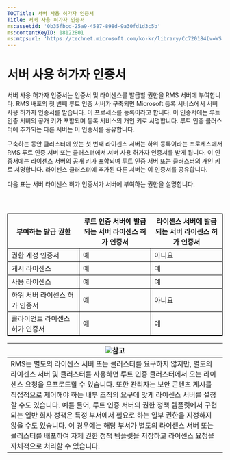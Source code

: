 ```yaml
---
TOCTitle: 서버 사용 허가자 인증서
Title: 서버 사용 허가자 인증서
ms:assetid: '0b35fbcd-25a9-4587-898d-9a30fd1d3c5b'
ms:contentKeyID: 18122801
ms:mtpsurl: 'https://technet.microsoft.com/ko-kr/library/Cc720184(v=WS.10)'
---
```


서버 사용 허가자 인증서
=======================

서버 사용 허가자 인증서는 인증서 및 라이센스를 발급할 권한을 RMS 서버에 부여합니다. RMS 배포의 첫 번째 루트 인증 서버가 구축되면 Microsoft 등록 서비스에서 서버 사용 허가자 인증서를 받습니다. 이 프로세스를 등록이라고 합니다. 이 인증서에는 루트 인증 서버의 공개 키가 포함되며 등록 서비스의 개인 키로 서명합니다. 루트 인증 클러스터에 추가되는 다른 서버는 이 인증서를 공유합니다.

구축하는 동안 클러스터에 있는 첫 번째 라이센스 서버는 하위 등록이라는 프로세스에서 RMS 루트 인증 서버 또는 클러스터에서 서버 사용 허가자 인증서를 받게 됩니다. 이 인증서에는 라이센스 서버의 공개 키가 포함되며 루트 인증 서버 또는 클러스터의 개인 키로 서명합니다. 라이센스 클러스터에 추가된 다른 서버는 이 인증서를 공유합니다.

다음 표는 서버 라이센스 허가 인증서가 서버에 부여하는 권한을 설명합니다.

###  

 
<table style="border:1px solid black;">
<colgroup>
<col width="33%" />
<col width="33%" />
<col width="33%" />
</colgroup>
<thead>
<tr class="header">
<th>부여하는 발급 권한</th>
<th>루트 인증 서버에 발급되는 서버 라이센스 허가 인증서</th>
<th>라이센스 서버에 발급되는 서버 라이센스 허가 인증서</th>
</tr>
</thead>
<tbody>
<tr class="odd">
<td style="border:1px solid black;">권한 계정 인증서</td>
<td style="border:1px solid black;">예</td>
<td style="border:1px solid black;">아니요</td>
</tr>
<tr class="even">
<td style="border:1px solid black;">게시 라이센스</td>
<td style="border:1px solid black;">예</td>
<td style="border:1px solid black;">예</td>
</tr>
<tr class="odd">
<td style="border:1px solid black;">사용 라이센스</td>
<td style="border:1px solid black;">예</td>
<td style="border:1px solid black;">예</td>
</tr>
<tr class="even">
<td style="border:1px solid black;">하위 서버 라이센스 허가 인증서</td>
<td style="border:1px solid black;">예</td>
<td style="border:1px solid black;">아니요</td>
</tr>
<tr class="odd">
<td style="border:1px solid black;">클라이언트 라이센스 허가 인증서</td>
<td style="border:1px solid black;">예</td>
<td style="border:1px solid black;">예</td>
</tr>
</tbody>
</table>
  
| ![](images/Cc720184.note(WS.10).gif)참고                                                                                                                                                                                                                                                                                                                                                                                                                                                                                                                                   |  
|---------------------------------------------------------------------------------------------------------------------------------------------------------------------------------------------------------------------------------------------------------------------------------------------------------------------------------------------------------------------------------------------------------------------------------------------------------------------------------------------------------------------------------------------------------------------------------------------------------|  
| RMS는 별도의 라이센스 서버 또는 클러스터를 요구하지 않지만, 별도의 라이센스 서버 및 클러스터를 사용하면 루트 인증 클러스터에서 오는 라이센스 요청을 오프로드할 수 있습니다. 또한 관리자는 보안 콘텐츠 게시를 직접적으로 제어해야 하는 내부 조직의 요구에 맞게 라이센스 서버를 설정할 수도 있습니다. 예를 들어, 루트 인증 서버의 권한 정책 템플릿에서 구현되는 일반 회사 정책은 특정 부서에서 필요로 하는 일부 권한을 지정하지 않을 수도 있습니다. 이 경우에는 해당 부서가 별도의 라이센스 서버 또는 클러스터를 배포하여 자체 권한 정책 템플릿을 저장하고 라이센스 요청을 자체적으로 처리할 수 있습니다. |
